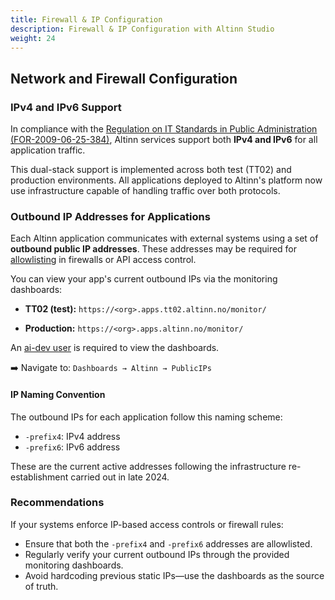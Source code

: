 ```yaml
---
title: Firewall & IP Configuration
description: Firewall & IP Configuration with Altinn Studio
weight: 24
---
```



## Network and Firewall Configuration

### IPv4 and IPv6 Support

In compliance with the [Regulation on IT Standards in Public Administration (FOR-2009-06-25-384)](https://lovdata.no/dokument/SF/forskrift/2013-04-05-959), Altinn services support both **IPv4 and IPv6** for all application traffic.

This dual-stack support is implemented across both test (TT02) and production environments. All applications deployed to Altinn's platform now use infrastructure capable of handling traffic over both protocols.

### Outbound IP Addresses for Applications

Each Altinn application communicates with external systems using a set of **outbound public IP addresses**. These addresses may be required for [allowlisting](https://en.wikipedia.org/wiki/Whitelist) in firewalls or API access control.

You can view your app's current outbound IPs via the monitoring dashboards:

* **TT02 (test):**
  `https://<org>.apps.tt02.altinn.no/monitor/`

* **Production:**
  `https://<org>.apps.altinn.no/monitor/`

An [ai-dev user](https://docs.altinn.studio/altinn-studio/guides/administration/access-management/apps/) is required to view the dashboards.

➡️ Navigate to:
`Dashboards → Altinn → PublicIPs`

#### IP Naming Convention

The outbound IPs for each application follow this naming scheme:

* `-prefix4`: IPv4 address
* `-prefix6`: IPv6 address

These are the current active addresses following the infrastructure re-establishment carried out in late 2024.

### Recommendations

If your systems enforce IP-based access controls or firewall rules:

* Ensure that both the `-prefix4` and `-prefix6` addresses are allowlisted.
* Regularly verify your current outbound IPs through the provided monitoring dashboards.
* Avoid hardcoding previous static IPs—use the dashboards as the source of truth.
